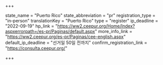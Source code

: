 +++

state_name = "Puerto Rico"
state_abbreviation = "pr"
registration_type = "in-person"
translationKey = "Puerto Rico"
type = "register"
ip_deadline = "2022-09-19"
hp_link = "https://ww2.ceepur.org/Home/Index?aspxerrorpath=/es-pr/Paginas/default.aspx"
more_info_link = "https://ww2.ceepur.org/es-pr/Paginas/cee-english.aspx"
default_ip_deadline = "선거일 50일 전까지"
confirm_registration_link = "https://consulta.ceepur.org/"

+++
